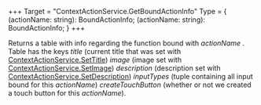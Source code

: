 +++
Target = "ContextActionService.GetBoundActionInfo"
Type = { (actionName: string): BoundActionInfo; (actionName: string): BoundActionInfo; }
+++

Returns a table with info regarding the function bound with _actionName_ . Table has the keys _title_ (current title that was set with [ContextActionService.SetTitle](https://developer.roblox.com/api-reference/function/ContextActionService/SetTitle)) _image_ (image set with [ContextActionService.SetImage](https://developer.roblox.com/api-reference/function/ContextActionService/SetImage)) _description_ (description set with [ContextActionService.SetDescription](https://developer.roblox.com/api-reference/function/ContextActionService/SetDescription)) _inputTypes_ (tuple containing all input bound for this _actionName_) _createTouchButton_ (whether or not we created a touch button for this _actionName_).